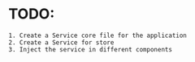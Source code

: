 # TODO:
    1. Create a Service core file for the application
    2. Create a Service for store
    3. Inject the service in different components
